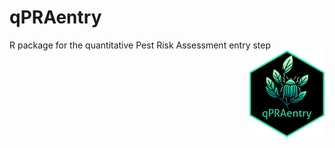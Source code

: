 # qPRAentry
 R package for the quantitative Pest Risk Assessment entry step
<img src="man/figures/logo.png" align="right" height="139" alt="" />
